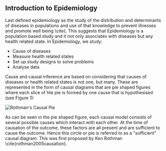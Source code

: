 ## Introduction to Epidemiology

Last defined epidemiology as the study of the distribution and determinants of diseases in populations and use of that knowledge to prevent illnesses and promote well being \cite{. This suggests that Epidemiology is a population based study and it not only associates with diseases but any health related state. In Epidemiology, we study:

- Cause of diseases
- Measure health related states
- Set up study designs to solve problems
- Analyse data

Cause and causal inference are based on considering that causes of diseases or health related states is not one, but many. These are represented in the form of causal diagrams that are pie shaped figures where each slice of hte pie is formed by one cause that is hypothesised (see Figure 1):

![Rothman's Causal Pie](https://www.cdc.gov/ophss/csels/dsepd/ss1978/lesson1/images/figure1.17.jpg)

As can be seen in the pie shaped figure, each causal model consists of several possible causes which interact with each other. At the time of causation of the outcome, these factors are all present and are sufficient to cause the outcome. Hence this circle or pie is referred to as a "sufficient" causal diagram. This was first proposed by Ken Rothman \cite{rothman2005causation}. 
